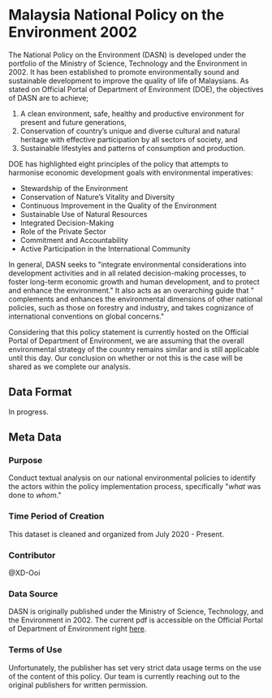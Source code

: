 # Malaysia National Policy on the Environment 2002

The National Policy on the Environment (DASN) is developed under the portfolio of the Ministry of Science, Technology and the Environment in 2002. 
It has been established to promote 
environmentally sound and sustainable development to improve the quality of life of Malaysians. As stated on Official Portal of Department of Environment (DOE), 
the objectives of DASN are to achieve; 

1. A clean environment, safe, healthy and productive environment for present and future generations, 
2. Conservation of country’s unique and diverse cultural and natural heritage with effective participation by all sectors of society, and 
3. Sustainable lifestyles and patterns of consumption and production.

DOE has highlighted eight principles of the policy that attempts to harmonise economic development goals with environmental imperatives:

* Stewardship of the Environment
* Conservation of Nature’s Vitality and Diversity
* Continuous Improvement in the Quality of the Environment
* Sustainable Use of Natural Resources
* Integrated Decision-Making
* Role of the Private Sector
* Commitment and Accountability
* Active Participation in the International Community

In general, DASN seeks to "integrate environmental considerations into development activities and in all related decision-making processes, 
to foster long-term economic growth and human development, and to protect and enhance the environment." It also acts as an overarching guide that 
" complements and enhances the environmental dimensions of other national policies, such as those on forestry and industry, 
and takes cognizance of international conventions on global concerns." 

Considering that this policy statement is currently hosted on the Official Portal of Department of Environment, we are assuming that the overall environmental strategy of the country
remains similar and is still applicable until this day. Our conclusion on whether or not this is the case will be shared as we complete our analysis.

## Data Format

In progress.

## Meta Data

### Purpose 

Conduct textual analysis on our national environmental policies to identify the actors within the policy implementation process, specifically "*what* was done to *whom*." 

### Time Period of Creation

This dataset is cleaned and organized from July 2020 - Present.

### Contributor

@XD-Ooi

### Data Source

DASN is originally published under the Ministry of Science, Technology, and the Environment in 2002. The current pdf is accessible on the Official Portal of
Department of Environment right [here](https://www.doe.gov.my/portalv1/wp-content/uploads/2013/01/dasar_alam_sekitar_negara.pdf).

### Terms of Use

Unfortunately, the publisher has set very strict data usage terms on the use of the content of this policy. Our team 
is currently reaching out to the original publishers for written permission.




